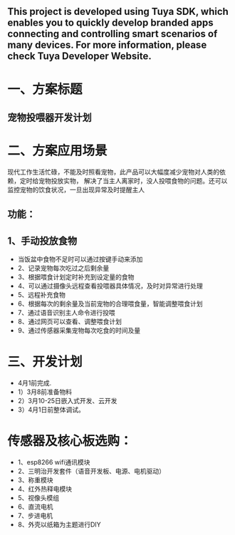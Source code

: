 This project is developed using Tuya SDK, which enables you to quickly develop branded apps connecting and controlling smart scenarios of many devices.         For more information, please check Tuya Developer Website.
----
一、方案标题
====
宠物投喂器开发计划
----
二、方案应用场景
====

现代工作生活忙碌，不能及时照看宠物，此产品可以大幅度减少宠物对人类的依赖，定时给宠物投放实物，
解决了当主人离家时，没人投喂食物的问题。还可以监控宠物的饮食状况，一旦出现异常及时提醒主人

功能：
----

## 1、手动投放食物
*  当饭盆中食物不足时可以通过按键手动来添加
* 2、记录宠物每次吃过之后剩余量
* 3、根据喂食计划定时补充到设定量的食物
* 4、可以通过摄像头远程查看投喂器具体情况，及时对异常进行处理
* 5、远程补充食物
* 6、根据每次的剩余量及当前宠物的合理喂食量，智能调整喂食计划
* 7、通过语音识别主人命令进行投喂
* 8、通过网页可以查看、调整喂食计划
* 9、通过传感器采集宠物每次吃食的时间及量            

三、开发计划
=====
*   4月1前完成.
*   1）3月8前准备物料
*   2）3月10-25日嵌入式开发、云开发
*   3）4月1日前整体调试。
   # 传感器及核心板选购： 
*   1、esp8266 wifi通讯模块
*   2、三明治开发套件（语音开发板、电源、电机驱动）
*   3、称重模块
*   4、红外热释电模块
*   5、视像头模组
*   6、直流电机
*   7、步进电机
*   8、外壳以纸箱为主题进行DIY

    
